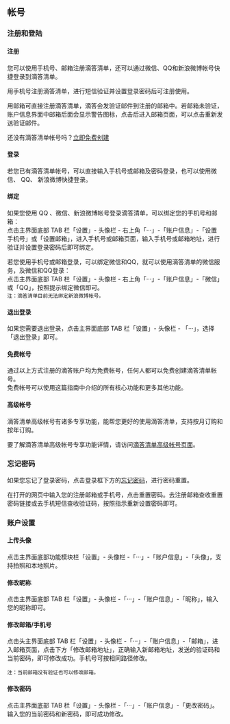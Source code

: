 ## 帐号

### 注册和登陆

#### 注册

您可以使用手机号、邮箱注册滴答清单，还可以通过微信、QQ和新浪微博帐号快捷登录到滴答清单。

用手机号注册滴答清单，进行短信验证并设置登录密码后可注册使用。

用邮箱可直接注册滴答清单，滴答会发验证邮件到注册的邮箱中。若邮箱未验证，账户信息界面中邮箱后面会显示警告图标，点击后进入邮箱页面，可以点击重新发送验证邮件。

还没有滴答清单帐号吗？[立即免费创建](https://dida365.com/signup)


#### 登录

若您已有滴答清单帐号，可以直接输入手机号或邮箱及密码登录，也可以使用微信、 QQ、 新浪微博快捷登录。

#### 绑定

如果您使用 QQ 、微信、新浪微博帐号登录滴答清单，可以绑定您的手机号和邮箱： <br>点击主界面底部 TAB 栏「设置」- 头像栏 - 右上角「···」-「账户信息」-「设置手机号」或「设置邮箱」，进入手机号或邮箱页面，输入手机号或邮箱地址，进行验证并设置登录密码后即可绑定。

若您使用手机号或邮箱登录，可以绑定微信和QQ，就可以使用滴答清单的微信服务，及微信和QQ登录： <br>点击主界面底部 TAB 栏「设置」- 头像栏 - 右上角「···」-「账户信息」-「微信」或「QQ」，按照提示绑定微信即可。 <br>`注：滴答清单目前无法绑定新浪微博帐号。`


#### 退出登录

如果您需要退出登录，点击主界面底部 TAB 栏「设置」- 头像栏 - 「···」，选择「退出登录」即可。


#### 免费帐号

通过以上方式注册的滴答账户均为免费帐号，任何人都可以免费创建滴答清单帐号。 <br >免费帐号可以使用这篇指南中介绍的所有核心功能和更多其他功能。

#### 高级帐号

滴答清单高级帐号有诸多专享功能，能帮您更好的使用滴答清单，支持按月订购和按年订购。

要了解滴答清单高级帐号专享功能详情，请访问[滴答清单高级帐号页面](https://www.dida365.com/about/upgrade)。

### 忘记密码

如果您忘记了登录密码，点击登录框下方的[忘记密码](https://www.dida365.com/sign/requestRestPassword)，进行密码重置。

在打开的网页中输入您的注册邮箱或手机号，点击重置密码。去注册邮箱查收重置密码链接或去手机短信查收验证码，按照指示重新设置密码即可。

### 账户设置


#### 上传头像

点击主界面底部功能模块栏「设置」- 头像栏 -「···」-「账户信息」-「头像」，支持拍照和本地照片。 

#### 修改昵称

点击主界面底部 TAB 栏「设置」- 头像栏 -「···」-「账户信息」-「昵称」，输入您的昵称即可。

#### 修改邮箱/手机号

点击头主界面底部 TAB 栏「设置」- 头像栏 -「···」-「账户信息」-「邮箱」，进入邮箱页面，点击下方「修改邮箱地址」，正确输入新邮箱地址，发送的验证码和当前密码，即可修改成功。手机号可按相同路径修改。 

`注：当前邮箱没有验证也可以修改邮箱。`


#### 修改密码

点击主界面底部 TAB 栏「设置」- 头像栏 -「···」-「账户信息」-「更改密码」。输入您的当前密码和新密码，即可成功修改。

